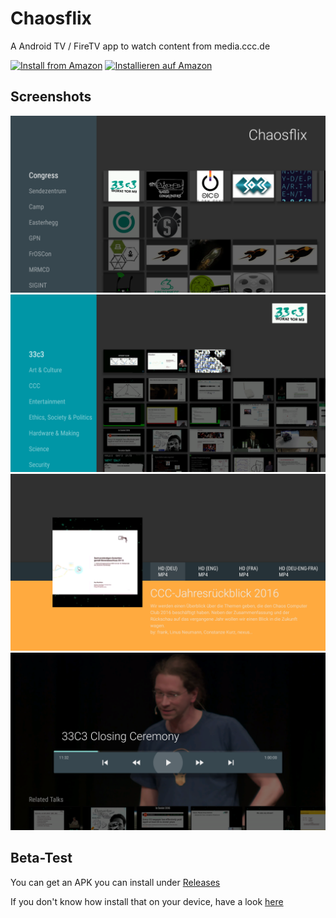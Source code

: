 # Chaosflix

A Android TV / FireTV app to watch content from media.ccc.de

[![Install from Amazon](https://images-na.ssl-images-amazon.com/images/G/01/mobile-apps/devportal2/res/images/amazon-underground-app-us-black.png)](http://www.amazon.com/gp/product/B06Y3GYYGB/ref=mas_pm_chaosflix)
[![Installieren auf Amazon](https://images-na.ssl-images-amazon.com/images/G/01/mobile-apps/devportal2/res/images/amazon-underground-app-de-black.png)](http://www.amazon.de/gp/product/B06Y3GYYGB/ref=mas_pm_chaosflix)

## Screenshots
![screenshot](screenshots/device-2017-04-06-191750.png)
![screenshot](screenshots/device-2017-04-06-191834.png)
![screenshot](screenshots/device-2017-04-06-191926.png)
![screenshot](screenshots/device-2017-04-06-192059.png)

## Beta-Test
You can get an APK you can install under [Releases](https://github.com/NiciDieNase/chaosflix/releases)

If you don't know how install that on your device, have a look [here](http://www.aftvnews.com/sideload/)
